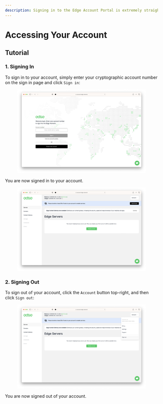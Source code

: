 ```yaml
---
description: Signing in to the Edge Account Portal is extremely straightforward.
---
```


# Accessing Your Account

## Tutorial

### 1. Signing In

To sign in to your account, simply enter your cryptographic account number on the sign in page and click `Sign in`:

<figure><img src="../.gitbook/assets/Screenshot 2023-02-27 at 14.40.51.png" alt=""><figcaption></figcaption></figure>

You are now signed in to your account.

<figure><img src="../.gitbook/assets/Screenshot 2023-02-27 at 14.41.29.png" alt=""><figcaption></figcaption></figure>

### 2. Signing Out

To sign out of your account, click the `Account` button top-right, and then click `Sign out`:

<figure><img src="../.gitbook/assets/Screenshot 2023-02-27 at 14.54.23.png" alt=""><figcaption></figcaption></figure>

You are now signed out of your account.
